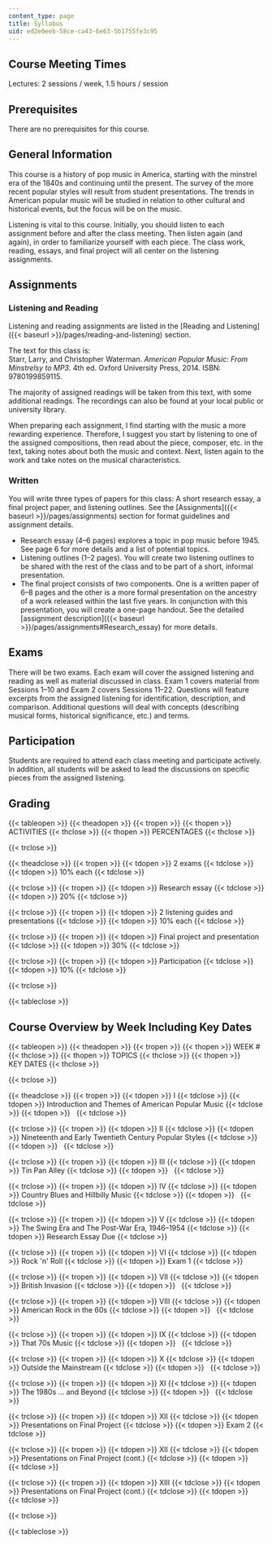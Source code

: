 ```yaml
---
content_type: page
title: Syllabus
uid: ed2e0eeb-58ce-ca43-6e63-5b1755fe3c95
---
```


Course Meeting Times
--------------------

Lectures: 2 sessions / week, 1.5 hours / session

Prerequisites
-------------

There are no prerequisites for this course.

General Information
-------------------

This course is a history of pop music in America, starting with the minstrel era of the 1840s and continuing until the present. The survey of the more recent popular styles will result from student presentations. The trends in American popular music will be studied in relation to other cultural and historical events, but the focus will be on the music.

Listening is vital to this course. Initially, you should listen to each assignment before and after the class meeting. Then listen again (and again), in order to familiarize yourself with each piece. The class work, reading, essays, and final project will all center on the listening assignments.

Assignments
-----------

### Listening and Reading

Listening and reading assignments are listed in the [Reading and Listening]({{< baseurl >}}/pages/reading-and-listening) section.

The text for this class is:  
Starr, Larry, and Christopher Waterman. _American Popular Music: From Minstrelsy to MP3_. 4th ed. Oxford University Press, 2014. ISBN: 9780199859115.

The majority of assigned readings will be taken from this text, with some additional readings. The recordings can also be found at your local public or university library.

When preparing each assignment, I find starting with the music a more rewarding experience. Therefore, I suggest you start by listening to one of the assigned compositions, then read about the piece, composer, etc. in the text, taking notes about both the music and context. Next, listen again to the work and take notes on the musical characteristics.

### Written

You will write three types of papers for this class: A short research essay, a final project paper, and listening outlines. See the [Assignments]({{< baseurl >}}/pages/assignments) section for format guidelines and assignment details.

*   Research essay (4–6 pages) explores a topic in pop music before 1945. See page 6 for more details and a list of potential topics.
*   Listening outlines (1–2 pages). You will create two listening outlines to be shared with the rest of the class and to be part of a short, informal presentation.
*   The final project consists of two components. One is a written paper of 6–8 pages and the other is a more formal presentation on the ancestry of a work released within the last five years. In conjunction with this presentation, you will create a one-page handout. See the detailed [assignment description]({{< baseurl >}}/pages/assignments#Research_essay) for more details.

Exams
-----

There will be two exams. Each exam will cover the assigned listening and reading as well as material discussed in class. Exam 1 covers material from Sessions 1–10 and Exam 2 covers Sessions 11–22. Questions will feature excerpts from the assigned listening for identification, description, and comparison. Additional questions will deal with concepts (describing musical forms, historical significance, etc.) and terms.

Participation
-------------

Students are required to attend each class meeting and participate actively. In addition, all students will be asked to lead the discussions on specific pieces from the assigned listening.

Grading
-------

{{< tableopen >}}
{{< theadopen >}}
{{< tropen >}}
{{< thopen >}}
ACTIVITIES
{{< thclose >}}
{{< thopen >}}
PERCENTAGES
{{< thclose >}}

{{< trclose >}}

{{< theadclose >}}
{{< tropen >}}
{{< tdopen >}}
2 exams
{{< tdclose >}}
{{< tdopen >}}
10% each
{{< tdclose >}}

{{< trclose >}}
{{< tropen >}}
{{< tdopen >}}
Research essay
{{< tdclose >}}
{{< tdopen >}}
20%
{{< tdclose >}}

{{< trclose >}}
{{< tropen >}}
{{< tdopen >}}
2 listening guides and presentations
{{< tdclose >}}
{{< tdopen >}}
10% each
{{< tdclose >}}

{{< trclose >}}
{{< tropen >}}
{{< tdopen >}}
Final project and presentation
{{< tdclose >}}
{{< tdopen >}}
30%
{{< tdclose >}}

{{< trclose >}}
{{< tropen >}}
{{< tdopen >}}
Participation
{{< tdclose >}}
{{< tdopen >}}
10%
{{< tdclose >}}

{{< trclose >}}

{{< tableclose >}}

Course Overview by Week Including Key Dates
-------------------------------------------

{{< tableopen >}}
{{< theadopen >}}
{{< tropen >}}
{{< thopen >}}
WEEK #
{{< thclose >}}
{{< thopen >}}
TOPICS
{{< thclose >}}
{{< thopen >}}
KEY DATES
{{< thclose >}}

{{< trclose >}}

{{< theadclose >}}
{{< tropen >}}
{{< tdopen >}}
I
{{< tdclose >}}
{{< tdopen >}}
Introduction and Themes of American Popular Music
{{< tdclose >}}
{{< tdopen >}}
 
{{< tdclose >}}

{{< trclose >}}
{{< tropen >}}
{{< tdopen >}}
II
{{< tdclose >}}
{{< tdopen >}}
Nineteenth and Early Twentieth Century Popular Styles
{{< tdclose >}}
{{< tdopen >}}
 
{{< tdclose >}}

{{< trclose >}}
{{< tropen >}}
{{< tdopen >}}
III
{{< tdclose >}}
{{< tdopen >}}
Tin Pan Alley
{{< tdclose >}}
{{< tdopen >}}
 
{{< tdclose >}}

{{< trclose >}}
{{< tropen >}}
{{< tdopen >}}
IV
{{< tdclose >}}
{{< tdopen >}}
Country Blues and Hillbilly Music
{{< tdclose >}}
{{< tdopen >}}
 
{{< tdclose >}}

{{< trclose >}}
{{< tropen >}}
{{< tdopen >}}
V
{{< tdclose >}}
{{< tdopen >}}
The Swing Era and The Post-War Era, 1946–1954
{{< tdclose >}}
{{< tdopen >}}
Research Essay Due
{{< tdclose >}}

{{< trclose >}}
{{< tropen >}}
{{< tdopen >}}
VI
{{< tdclose >}}
{{< tdopen >}}
Rock 'n' Roll
{{< tdclose >}}
{{< tdopen >}}
Exam 1
{{< tdclose >}}

{{< trclose >}}
{{< tropen >}}
{{< tdopen >}}
VII
{{< tdclose >}}
{{< tdopen >}}
British Invasion
{{< tdclose >}}
{{< tdopen >}}
 
{{< tdclose >}}

{{< trclose >}}
{{< tropen >}}
{{< tdopen >}}
VIII
{{< tdclose >}}
{{< tdopen >}}
American Rock in the 60s
{{< tdclose >}}
{{< tdopen >}}
 
{{< tdclose >}}

{{< trclose >}}
{{< tropen >}}
{{< tdopen >}}
IX
{{< tdclose >}}
{{< tdopen >}}
That 70s Music
{{< tdclose >}}
{{< tdopen >}}
 
{{< tdclose >}}

{{< trclose >}}
{{< tropen >}}
{{< tdopen >}}
X
{{< tdclose >}}
{{< tdopen >}}
Outside the Mainstream
{{< tdclose >}}
{{< tdopen >}}
 
{{< tdclose >}}

{{< trclose >}}
{{< tropen >}}
{{< tdopen >}}
XI
{{< tdclose >}}
{{< tdopen >}}
The 1980s ... and Beyond
{{< tdclose >}}
{{< tdopen >}}
 
{{< tdclose >}}

{{< trclose >}}
{{< tropen >}}
{{< tdopen >}}
XII
{{< tdclose >}}
{{< tdopen >}}
Presentations on Final Project
{{< tdclose >}}
{{< tdopen >}}
Exam 2
{{< tdclose >}}

{{< trclose >}}
{{< tropen >}}
{{< tdopen >}}
XII
{{< tdclose >}}
{{< tdopen >}}
Presentations on Final Project (cont.)
{{< tdclose >}}
{{< tdopen >}}
 
{{< tdclose >}}

{{< trclose >}}
{{< tropen >}}
{{< tdopen >}}
XIII
{{< tdclose >}}
{{< tdopen >}}
Presentations on Final Project (cont.)
{{< tdclose >}}
{{< tdopen >}}
 
{{< tdclose >}}

{{< trclose >}}

{{< tableclose >}}